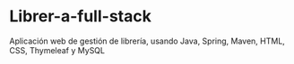 # Librer-a-full-stack
Aplicación web de gestión de librería, usando Java, Spring, Maven, HTML, CSS, Thymeleaf y MySQL
